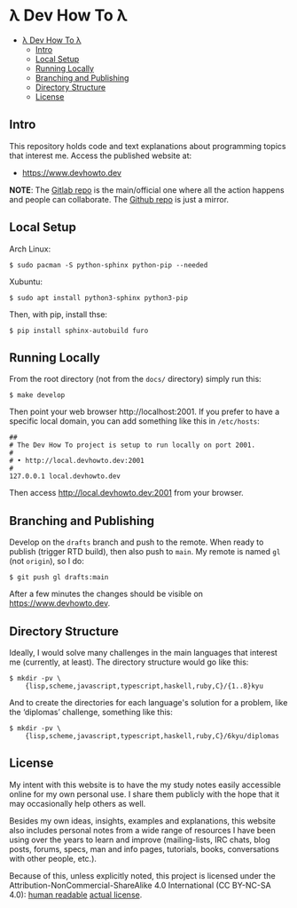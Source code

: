 # λ Dev How To λ

- [λ Dev How To λ](#λ-dev-how-to-λ)
  - [Intro](#intro)
  - [Local Setup](#local-setup)
  - [Running Locally](#running-locally)
  - [Branching and Publishing](#branching-and-publishing)
  - [Directory Structure](#directory-structure)
  - [License](#license)

## Intro

This repository holds code and text explanations about programming topics that
interest me. Access the published website at:

- https://www.devhowto.dev

**NOTE**: The [Gitlab repo](https://gitlab.com/devhowto/Dev-How-To) is the
main/official one where all the action happens and people can collaborate. The
[Github repo](https://github.com/FernandoBasso/Dev-How-To) is just a mirror.

## Local Setup

Arch Linux:

```
$ sudo pacman -S python-sphinx python-pip --needed
```

Xubuntu:

```text
$ sudo apt install python3-sphinx python3-pip
```

Then, with pip, install thse:

```text
$ pip install sphinx-autobuild furo
```

## Running Locally

From the root directory (not from the `docs/` directory) simply run this:

```text
$ make develop
```

Then point your web browser http://localhost:2001. If you prefer to have a
specific local domain, you can add something like this in `/etc/hosts`:

```text
##
# The Dev How To project is setup to run locally on port 2001.
#
# • http://local.devhowto.dev:2001
#
127.0.0.1 local.devhowto.dev
```

Then access http://local.devhowto.dev:2001 from your browser.

## Branching and Publishing

Develop on the `drafts` branch and push to the remote. When ready to
publish (trigger RTD build), then also push to `main`. My remote is
named `gl` (not `origin`), so I do:

```
$ git push gl drafts:main
```

After a few minutes the changes should be visible on
https://www.devhowto.dev.

## Directory Structure

Ideally, I would solve many challenges in the main languages that
interest me (currently, at least). The directory structure would
go like this:

```text
$ mkdir -pv \
    {lisp,scheme,javascript,typescript,haskell,ruby,C}/{1..8}kyu
```

And to create the directories for each language's solution for a
problem, like the ‘diplomas’ challenge, something like this:

```text
$ mkdir -pv \
    {lisp,scheme,javascript,typescript,haskell,ruby,C}/6kyu/diplomas
```

## License

My intent with this website is to have the my study notes easily
accessible online for my own personal use. I share them publicly with
the hope that it may occasionally help others as well.

Besides my own ideas, insights, examples and explanations, this website
also includes personal notes from a wide range of resources I have been
using over the years to learn and improve (mailing-lists, IRC chats,
blog posts, forums, specs, man and info pages, tutorials, books,
conversations with other people, etc.).

Because of this, unless explicitly noted, this project is licensed under
the Attribution-NonCommercial-ShareAlike 4.0 International (CC BY-NC-SA
4.0):
[human readable](https://creativecommons.org/licenses/by-nc-sa/4.0/)
[actual license](https://creativecommons.org/licenses/by-nc-sa/4.0/legalcode).

